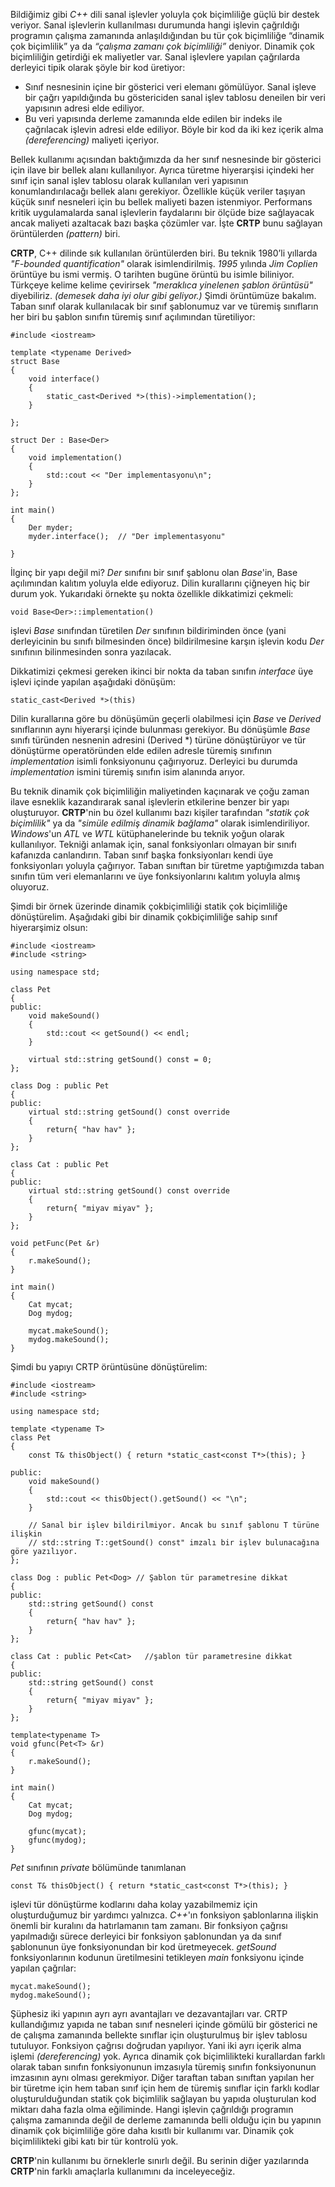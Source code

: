Bildiğimiz gibi _C++_ dili sanal işlevler yoluyla çok biçimliliğe güçlü bir destek veriyor. Sanal işlevlerin kullanılması durumunda hangi işlevin çağrıldığı programın çalışma zamanında anlaşıldığından bu tür çok biçimliliğe “dinamik çok biçimlilik” ya da _“çalışma zamanı çok biçimliliği”_ deniyor. Dinamik çok biçimliliğin getirdiği ek maliyetler var. Sanal işlevlere yapılan çağrılarda derleyici tipik olarak şöyle bir kod üretiyor:

* Sınıf nesnesinin içine bir gösterici veri elemanı gömülüyor. Sanal işleve bir çağrı yapıldığında bu göstericiden sanal işlev tablosu deneilen bir veri yapısının adresi elde ediliyor.
* Bu veri yapısında derleme zamanında elde edilen bir indeks ile çağrılacak işlevin adresi elde ediliyor. Böyle bir kod da iki kez içerik alma _(dereferencing)_ maliyeti içeriyor.

Bellek kullanımı açısından baktığımızda da her sınıf nesnesinde bir gösterici için ilave bir bellek alanı kullanılıyor. Ayrıca türetme hiyerarşisi içindeki her sınıf için sanal işlev tablosu olarak kullanılan veri yapısının konumlandırılacağı bellek alanı gerekiyor. Özellikle küçük veriler taşıyan küçük sınıf nesneleri için bu bellek maliyeti bazen istenmiyor. Performans kritik uygulamalarda sanal işlevlerin faydalarını bir ölçüde bize sağlayacak ancak maliyeti azaltacak bazı başka çözümler var. İşte __CRTP__ bunu sağlayan örüntülerden _(pattern)_ biri.

__CRTP__, C++ dilinde sık kullanılan örüntülerden biri. Bu teknik 1980’li yıllarda  _"F-bounded quantification"_ olarak isimlendirilmiş. _1995_ yılında _Jim Coplien_ örüntüye bu ismi vermiş. O tarihten bugüne örüntü bu isimle biliniyor. Türkçeye kelime kelime çevirirsek _"meraklıca yinelenen şablon örüntüsü"_ diyebiliriz. _(demesek daha iyi olur gibi geliyor.)_ Şimdi örüntümüze bakalım. Taban sınıf olarak kullanılacak bir sınıf şablonumuz var ve türemiş sınıfların her biri bu şablon sınıfın türemiş sınıf açılımından türetiliyor:

```
#include <iostream>

template <typename Derived>
struct Base
{
	void interface()
	{
		static_cast<Derived *>(this)->implementation();
	}
	
};

struct Der : Base<Der>
{
	void implementation()
	{
		std::cout << "Der implementasyonu\n";
	}
};

int main()
{
	Der myder;
	myder.interface();  // "Der implementasyonu"

}
```
İlginç bir yapı değil mi? _Der_ sınıfını bir sınıf şablonu olan _Base_'in, Base<Der> açılımından kalıtım yoluyla elde ediyoruz. Dilin kurallarını çiğneyen hiç bir durum yok. Yukarıdaki örnekte şu nokta özellikle dikkatimizi çekmeli:

```
void Base<Der>::implementation()
```

işlevi _Base_ sınıfından türetilen _Der_ sınıfının bildiriminden önce (yani derleyicinin bu sınıfı bilmesinden önce) bildirilmesine karşın işlevin kodu _Der_ sınıfının bilinmesinden sonra yazılacak.

Dikkatimizi çekmesi gereken ikinci bir nokta da taban sınıfın _interface_ üye işlevi içinde yapılan aşağıdaki dönüşüm:

```
static_cast<Derived *>(this)
```

Dilin kurallarına göre bu dönüşümün geçerli olabilmesi için _Base_ ve _Derived_ sınıflarının aynı hiyerarşi içinde bulunması gerekiyor. Bu dönüşümle _Base_ sınıfı türünden nesnenin adresini (Derived *) türüne dönüştürüyor ve tür dönüştürme operatöründen elde edilen adresle türemiş sınıfının _implementation_ isimli fonksiyonunu çağırıyoruz. Derleyici bu durumda _implementation_ ismini türemiş sınıfın isim alanında arıyor.

Bu teknik dinamik çok biçimliliğin maliyetinden kaçınarak ve çoğu zaman ilave esneklik kazandırarak sanal işlevlerin etkilerine benzer bir yapı oluşturuyor. __CRTP__'nin bu özel kullanımı bazı kişiler tarafından _"statik çok biçimlilik"_ ya da _"simüle edilmiş dinamik bağlama"_ olarak isimlendiriliyor. _Windows_'un _ATL_ ve _WTL_ kütüphanelerinde bu teknik yoğun olarak kullanılıyor. Tekniği anlamak için, sanal fonksiyonları olmayan bir sınıfı kafanızda canlandırın. Taban sınıf başka fonksiyonları kendi üye fonksiyonları yoluyla çağırıyor. Taban sınıftan bir türetme yaptığımızda taban sınıfın tüm veri elemanlarını ve üye fonksiyonlarını kalıtım yoluyla almış oluyoruz.

Şimdi bir örnek üzerinde dinamik çokbiçimliliği statik çok biçimliliğe dönüştürelim. Aşağıdaki gibi bir dinamik çokbiçimliliğe sahip sınıf hiyerarşimiz olsun:

```
#include <iostream>
#include <string>

using namespace std;

class Pet
{
public:
	void makeSound()
	{
		std::cout << getSound() << endl;
	}

	virtual std::string getSound() const = 0;
};

class Dog : public Pet
{
public:
	virtual std::string getSound() const override
	{
		return{ "hav hav" };
	}
};

class Cat : public Pet
{
public:
	virtual std::string getSound() const override
	{
		return{ "miyav miyav" };
	}
};

void petFunc(Pet &r)
{
	r.makeSound();
}

int main()
{
	Cat mycat;
	Dog mydog;

	mycat.makeSound();
	mydog.makeSound();
}
```
 
Şimdi bu yapıyı CRTP örüntüsüne dönüştürelim:

```
#include <iostream>
#include <string>

using namespace std;

template <typename T>
class Pet
{
	const T& thisObject() { return *static_cast<const T*>(this); }

public:
	void makeSound()
	{
		std::cout << thisObject().getSound() << "\n";
	}

	// Sanal bir işlev bildirilmiyor. Ancak bu sınıf şablonu T türüne ilişkin 
	// std::string T::getSound() const" imzalı bir işlev bulunacağına göre yazılıyor.
};

class Dog : public Pet<Dog> // Şablon tür parametresine dikkat
{
public:
	std::string getSound() const
	{
		return{ "hav hav" };
	}
};

class Cat : public Pet<Cat>   //şablon tür parametresine dikkat
{
public:
	std::string getSound() const
	{
		return{ "miyav miyav" };
	}
};

template<typename T>
void gfunc(Pet<T> &r)
{
	r.makeSound();
}

int main()
{
	Cat mycat;
	Dog mydog;

	gfunc(mycat);
	gfunc(mydog);
}
```

_Pet_ sınıfının _private_ bölümünde tanımlanan

```
const T& thisObject() { return *static_cast<const T*>(this); }
```

işlevi tür dönüştürme kodlarını daha kolay yazabilmemiz için oluşturduğumuz bir yardımcı yalnızca. _C++_'ın fonksiyon şablonlarına ilişkin önemli bir kuralını da hatırlamanın tam zamanı. Bir fonksiyon çağrısı yapılmadığı sürece derleyici bir fonksiyon şablonundan ya da sınıf şablonunun üye fonksiyonundan bir kod üretmeyecek. _getSound_ fonksiyonlarının kodunun üretilmesini tetikleyen _main_ fonksiyonu içinde yapılan çağrılar:

```
mycat.makeSound();
mydog.makeSound();
```
Şüphesiz iki yapının ayrı ayrı avantajları ve dezavantajları var. CRTP kullandığımız yapıda ne taban sınıf nesneleri içinde gömülü bir gösterici ne de çalışma zamanında bellekte sınıflar için oluşturulmuş bir işlev tablosu tutuluyor. Fonksiyon çağrısı doğrudan yapılıyor. Yani iki ayrı içerik alma işlemi _(dereferencing)_ yok.
Ayrıca dinamik çok biçimlilikteki kurallardan farklı olarak taban sınıfın fonksiyonunun imzasıyla türemiş sınıfın fonksiyonunun imzasının aynı olması gerekmiyor.
Diğer taraftan taban sınıftan yapılan her bir türetme için hem taban sınıf için hem de türemiş sınıflar için farklı kodlar oluşturulduğundan statik çok biçimlilik sağlayan bu yapıda oluşturulan kod miktarı daha fazla olma eğiliminde. Hangi işlevin çağrıldığı programın çalışma zamanında değil de derleme zamanında belli olduğu için bu yapının dinamik çok biçimliliğe göre daha kısıtlı bir kullanımı var. Dinamik çok biçimlilikteki gibi katı bir tür kontrolü yok.

__CRTP__'nin kullanımı bu örneklerle sınırlı değil. Bu serinin diğer yazılarında __CRTP__'nin farklı amaçlarla kullanımını da inceleyeceğiz.
